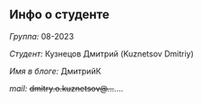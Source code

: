 ## Инфо о студенте ##
_Группа:_ 08-2023

_Студент:_ Кузнецов Дмитрий (Kuznetsov Dmitriy) 

_Имя в блоге:_ ДмитрийК 

_mail:_ ~~dmitry.o.kuznetsov@...~~....

